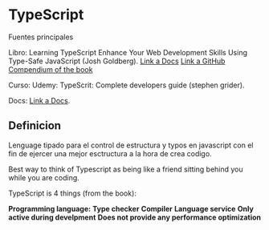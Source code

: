 # TypeScript

Fuentes principales

Libro: Learning TypeScript Enhance Your Web Development Skills Using Type-Safe JavaScript (Josh Goldberg). [Link a Docs](https://www.learningtypescript.com/projects)
[Link a GitHub Compendium of the book](https://github.com/spjhon/Book-LearningTypeScript-JoshGoldberg)

Curso: Udemy: TypeScrit: Complete developers guide (stephen grider).

Docs: [Link a Docs](https://www.typescriptlang.org/docs/).

## Definicion

Lenguage tipado para el control de estructura y typos en javascript con el fin de ejercer una mejor esctructura a la hora de crea codigo.

Best way to think of Typescript as being like a friend sitting behind you while you are coding.

TypeScript is 4 things (from the book):

**Programming language:**
**Type checker**
**Compiler**
**Language service**
**Only active during develpment**
**Does not provide any performance optimization**
